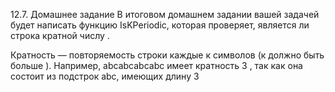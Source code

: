 12.7. Домашнее задание
В итоговом домашнем задании вашей задачей будет написать функцию IsKPeriodic, которая проверяет, является ли строка кратной числу .

Кратность — повторяемость строки каждые к символов (к должно быть больше ). Например, abcabcabcabc имеет кратность 3 ,
  так как она состоит из подстрок abc, имеющих длину 3
